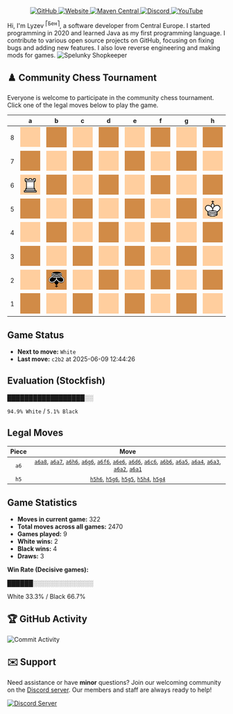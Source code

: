 <div align="center">
    <a href="https://github.com/Lyzev">
        <img src="https://wsrv.nl/?url=https://cdn.jsdelivr.net/npm/@intergrav/devins-badges@3.2.0/assets/cozy-minimal/available/github_vector.svg&w=64&h=64" alt="GitHub">
    </a>
    <a href="https://lyzev.dev">
        <img src="https://wsrv.nl/?url=https://cdn.jsdelivr.net/npm/@intergrav/devins-badges@3.2.0/assets/cozy-minimal/documentation/website_vector.svg&w=64&h=64" alt="Website">
    </a>
    <a href="https://central.sonatype.com/namespace/dev.lyzev.api">
        <img src="https://wsrv.nl/?url=https://cdn.jsdelivr.net/npm/@intergrav/devins-badges@3.2.0/assets/cozy-minimal/available/maven-central_vector.svg&w=64&h=64" alt="Maven Central">
    </a>
    <a href="https://lyzev.dev/discord">
        <img src="https://wsrv.nl/?url=https://cdn.jsdelivr.net/npm/@intergrav/devins-badges@3/assets/cozy-minimal/social/discord-plural_vector.svg&w=64&h=64" alt="Discord">
    </a>
    <a href="https://www.youtube.com/@lyzev">
        <img src="https://wsrv.nl/?url=https://cdn.jsdelivr.net/npm/@intergrav/devins-badges@3.2.0/assets/cozy-minimal/social/youtube-singular_vector.svg&w=64&h=64" alt="YouTube">
    </a>
</div>

[//]: # (23, 08 Mon 2021, 20:00:00)

Hi, I'm Lyzev <sup>⎡Бен⎤</sup>, a software developer from Central Europe. I started programming in 2020 and learned Java as my first programming language. I contribute to various open source projects on GitHub, focusing on fixing bugs and adding new features. I also love reverse engineering and making mods for games. ![Spelunky Shopkeeper](https://static.wikia.nocookie.net/spelunky/images/c/cd/Shopkeeper_HD.png/revision/latest/scale-to-height-down/18)

## :chess_pawn: Community Chess Tournament

Everyone is welcome to participate in the community chess tournament.
Click one of the legal moves below to play the game.

|   | a | b | c | d | e | f | g | h |
|---|---|---|---|---|---|---|---|---|
| 8 | [![Square](chess/assets/img/light/square.svg)](https://github.com/Lyzev/Lyzev/issues/new?title=chess%7Ca6a8&body=Click+%27Create%27+to+submit+this+move.) | ![Square](chess/assets/img/dark/square.svg) | ![Square](chess/assets/img/light/square.svg) | ![Square](chess/assets/img/dark/square.svg) | ![Square](chess/assets/img/light/square.svg) | ![Square](chess/assets/img/dark/square.svg) | ![Square](chess/assets/img/light/square.svg) | ![Square](chess/assets/img/dark/square.svg) |
| 7 | [![Square](chess/assets/img/dark/square.svg)](https://github.com/Lyzev/Lyzev/issues/new?title=chess%7Ca6a7&body=Click+%27Create%27+to+submit+this+move.) | ![Square](chess/assets/img/light/square.svg) | ![Square](chess/assets/img/dark/square.svg) | ![Square](chess/assets/img/light/square.svg) | ![Square](chess/assets/img/dark/square.svg) | ![Square](chess/assets/img/light/square.svg) | ![Square](chess/assets/img/dark/square.svg) | ![Square](chess/assets/img/light/square.svg) |
| 6 | ![R](chess/assets/img/light/white/up/tower.svg) | [![Square](chess/assets/img/dark/square.svg)](https://github.com/Lyzev/Lyzev/issues/new?title=chess%7Ca6b6&body=Click+%27Create%27+to+submit+this+move.) | [![Square](chess/assets/img/light/square.svg)](https://github.com/Lyzev/Lyzev/issues/new?title=chess%7Ca6c6&body=Click+%27Create%27+to+submit+this+move.) | [![Square](chess/assets/img/dark/square.svg)](https://github.com/Lyzev/Lyzev/issues/new?title=chess%7Ca6d6&body=Click+%27Create%27+to+submit+this+move.) | [![Square](chess/assets/img/light/square.svg)](https://github.com/Lyzev/Lyzev/issues/new?title=chess%7Ca6e6&body=Click+%27Create%27+to+submit+this+move.) | [![Square](chess/assets/img/dark/square.svg)](https://github.com/Lyzev/Lyzev/issues/new?title=chess%7Ca6f6&body=Click+%27Create%27+to+submit+this+move.) | ![Square](chess/assets/img/light/square.svg) | ![Square](chess/assets/img/dark/square.svg) |
| 5 | [![Square](chess/assets/img/dark/square.svg)](https://github.com/Lyzev/Lyzev/issues/new?title=chess%7Ca6a5&body=Click+%27Create%27+to+submit+this+move.) | ![Square](chess/assets/img/light/square.svg) | ![Square](chess/assets/img/dark/square.svg) | ![Square](chess/assets/img/light/square.svg) | ![Square](chess/assets/img/dark/square.svg) | ![Square](chess/assets/img/light/square.svg) | [![Square](chess/assets/img/dark/square.svg)](https://github.com/Lyzev/Lyzev/issues/new?title=chess%7Ch5g5&body=Click+%27Create%27+to+submit+this+move.) | ![K](chess/assets/img/light/white/up/king.svg) |
| 4 | [![Square](chess/assets/img/light/square.svg)](https://github.com/Lyzev/Lyzev/issues/new?title=chess%7Ca6a4&body=Click+%27Create%27+to+submit+this+move.) | ![Square](chess/assets/img/dark/square.svg) | ![Square](chess/assets/img/light/square.svg) | ![Square](chess/assets/img/dark/square.svg) | ![Square](chess/assets/img/light/square.svg) | ![Square](chess/assets/img/dark/square.svg) | [![Square](chess/assets/img/light/square.svg)](https://github.com/Lyzev/Lyzev/issues/new?title=chess%7Ch5g4&body=Click+%27Create%27+to+submit+this+move.) | [![Square](chess/assets/img/dark/square.svg)](https://github.com/Lyzev/Lyzev/issues/new?title=chess%7Ch5h4&body=Click+%27Create%27+to+submit+this+move.) |
| 3 | [![Square](chess/assets/img/dark/square.svg)](https://github.com/Lyzev/Lyzev/issues/new?title=chess%7Ca6a3&body=Click+%27Create%27+to+submit+this+move.) | ![Square](chess/assets/img/light/square.svg) | ![Square](chess/assets/img/dark/square.svg) | ![Square](chess/assets/img/light/square.svg) | ![Square](chess/assets/img/dark/square.svg) | ![Square](chess/assets/img/light/square.svg) | ![Square](chess/assets/img/dark/square.svg) | ![Square](chess/assets/img/light/square.svg) |
| 2 | [![Square](chess/assets/img/light/square.svg)](https://github.com/Lyzev/Lyzev/issues/new?title=chess%7Ca6a2&body=Click+%27Create%27+to+submit+this+move.) | ![k](chess/assets/img/dark/black/down/king.svg) | ![Square](chess/assets/img/light/square.svg) | ![Square](chess/assets/img/dark/square.svg) | ![Square](chess/assets/img/light/square.svg) | ![Square](chess/assets/img/dark/square.svg) | ![Square](chess/assets/img/light/square.svg) | ![Square](chess/assets/img/dark/square.svg) |
| 1 | [![Square](chess/assets/img/dark/square.svg)](https://github.com/Lyzev/Lyzev/issues/new?title=chess%7Ca6a1&body=Click+%27Create%27+to+submit+this+move.) | ![Square](chess/assets/img/light/square.svg) | ![Square](chess/assets/img/dark/square.svg) | ![Square](chess/assets/img/light/square.svg) | ![Square](chess/assets/img/dark/square.svg) | ![Square](chess/assets/img/light/square.svg) | ![Square](chess/assets/img/dark/square.svg) | ![Square](chess/assets/img/light/square.svg) |

## Game Status

- **Next to move:** `White`
- **Last move:** `c2b2` at 2025-06-09 12:44:26

## Evaluation (Stockfish)

██████████████████░░

`94.9% White` / `5.1% Black`

## Legal Moves

| **Piece** | **Move** |
|:---------:|:--------:|
| `a6` | [`a6a8`](https://github.com/Lyzev/Lyzev/issues/new?title=chess%7Ca6a8&body=Click+%27Create%27+to+submit+this+move.), [`a6a7`](https://github.com/Lyzev/Lyzev/issues/new?title=chess%7Ca6a7&body=Click+%27Create%27+to+submit+this+move.), [`a6h6`](https://github.com/Lyzev/Lyzev/issues/new?title=chess%7Ca6h6&body=Click+%27Create%27+to+submit+this+move.), [`a6g6`](https://github.com/Lyzev/Lyzev/issues/new?title=chess%7Ca6g6&body=Click+%27Create%27+to+submit+this+move.), [`a6f6`](https://github.com/Lyzev/Lyzev/issues/new?title=chess%7Ca6f6&body=Click+%27Create%27+to+submit+this+move.), [`a6e6`](https://github.com/Lyzev/Lyzev/issues/new?title=chess%7Ca6e6&body=Click+%27Create%27+to+submit+this+move.), [`a6d6`](https://github.com/Lyzev/Lyzev/issues/new?title=chess%7Ca6d6&body=Click+%27Create%27+to+submit+this+move.), [`a6c6`](https://github.com/Lyzev/Lyzev/issues/new?title=chess%7Ca6c6&body=Click+%27Create%27+to+submit+this+move.), [`a6b6`](https://github.com/Lyzev/Lyzev/issues/new?title=chess%7Ca6b6&body=Click+%27Create%27+to+submit+this+move.), [`a6a5`](https://github.com/Lyzev/Lyzev/issues/new?title=chess%7Ca6a5&body=Click+%27Create%27+to+submit+this+move.), [`a6a4`](https://github.com/Lyzev/Lyzev/issues/new?title=chess%7Ca6a4&body=Click+%27Create%27+to+submit+this+move.), [`a6a3`](https://github.com/Lyzev/Lyzev/issues/new?title=chess%7Ca6a3&body=Click+%27Create%27+to+submit+this+move.), [`a6a2`](https://github.com/Lyzev/Lyzev/issues/new?title=chess%7Ca6a2&body=Click+%27Create%27+to+submit+this+move.), [`a6a1`](https://github.com/Lyzev/Lyzev/issues/new?title=chess%7Ca6a1&body=Click+%27Create%27+to+submit+this+move.) |
| `h5` | [`h5h6`](https://github.com/Lyzev/Lyzev/issues/new?title=chess%7Ch5h6&body=Click+%27Create%27+to+submit+this+move.), [`h5g6`](https://github.com/Lyzev/Lyzev/issues/new?title=chess%7Ch5g6&body=Click+%27Create%27+to+submit+this+move.), [`h5g5`](https://github.com/Lyzev/Lyzev/issues/new?title=chess%7Ch5g5&body=Click+%27Create%27+to+submit+this+move.), [`h5h4`](https://github.com/Lyzev/Lyzev/issues/new?title=chess%7Ch5h4&body=Click+%27Create%27+to+submit+this+move.), [`h5g4`](https://github.com/Lyzev/Lyzev/issues/new?title=chess%7Ch5g4&body=Click+%27Create%27+to+submit+this+move.) |

## Game Statistics

- **Moves in current game:** 322
- **Total moves across all games:** 2470
- **Games played:** 9
- **White wins:** 2
- **Black wins:** 4
- **Draws:** 3

**Win Rate (Decisive games):**

██████░░░░░░░░░░░░░░

White 33.3% / Black 66.7%


## :trophy: GitHub Activity

![Commit Activity](https://lyzev.dev/assets/img/Lyzev.svg)

## :envelope: Support

Need assistance or have **minor** questions? Join our welcoming community on
the [Discord server](https://lyzev.dev/discord). Our members and staff are always ready to help!

[![Discord Server](https://cdn.jsdelivr.net/npm/@intergrav/devins-badges@3/assets/cozy/social/discord-plural_vector.svg)](https://lyzev.dev/discord)
